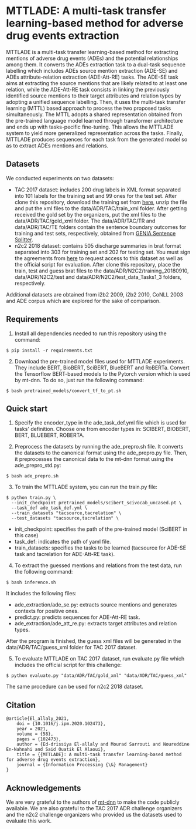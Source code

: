 # MTTLADE: A multi-task transfer learning-based method for adverse drug events extraction 
MTTLADE is a multi-task transfer learning-based method for extracting mentions of adverse drug events (ADEs) and the potential relationships among them. It converts the ADEs extraction task to a dual-task sequence labelling which includes ADEs source mention extraction (ADE-SE) and ADEs attribute-relation extraction (ADE-Att-RE) tasks. The ADE-SE task aims at extracting the source mentions that are likely related to at least one relation, while the ADE-Att-RE task consists in linking the previously identified source mentions to their target attributes and relation types by adopting a unified sequence labelling. Then, it uses the multi-task transfer learning (MTTL) based approach to process the two proposed tasks simultaneously. The MTTL adopts a shared representation obtained from the pre-trained language model learned through transformer architecture and ends up with tasks-pecific fine-tuning. This allows the MTTLADE system to yield more generalized representation across the tasks. Finally, MTTLADE produces sequences for each task from the generated model so as to extract ADEs mentions and relations.

## Datasets
We conducted experiments on two datasets:
- TAC 2017 dataset: includes 200 drug labels in XML format separated into 101 labels for the training set and 99 ones for the test set. After clone this repository, download the training set from [here](https://bionlp.nlm.nih.gov/tac2017adversereactions/), unzip the file and put the xml files to the data/ADR/TAC/train_xml folder. After getting received the gold set by the organizers, put the xml files to the data/ADR/TAC/gold_xml folder. The data/ADR/TAC/TR and data/ADR/TAC/TE folders contain the sentence boundary outcomes for training and test sets, respectively, obtained from [GENIA Sentence Splitter](http://www.nactem.ac.uk/y-matsu/geniass/).
- n2c2 2018 dataset: contains 505 discharge summaries in brat format separated into 303 for training set and 202 for testing set. You must sign the agreements from [here](https://portal.dbmi.hms.harvard.edu/projects/n2c2-nlp/) to request access to this dataset as well as the official script for evaluation. After clone this repository, place the train, test and guess brat files to the data/ADR/N2C2/training_20180910, data/ADR/N2C2/test and data/ADR/N2C2/test_data_Tasks1_3 folders, respectively.

Additional datasets are obtained from i2b2 2009, i2b2 2010, CoNLL 2003 and ADE corpus which are explored for the sake of comparison.

## Requirements

1. Install all dependencies needed to run this repository using the command:

```
$ pip install -r requirements.txt
```

2. Download the pre-trained model files used for MTTLADE experiments. They include BERT, BioBERT, SciBERT, BlueBERT and RoBERTa. Convert the Tensorflow BERT-based models to the Pytorch version which is used by mt-dnn. To do so, just run the following command:

```
$ bash pretrained_models/convert_tf_to_pt.sh
```


## Quick start

1. Specify the encoder_type in the ade_task_def.yml file which is used for tasks' definition. Choose one from encoder types in: SCIBERT, BIOBERT, BERT, BLUEBERT, ROBERTA.

2. Preprocess the datasets by running the ade_prepro.sh file. It converts the datasets to the canonical format using the ade_prepro.py file. Then, it preprocesses the canonical data to the mt-dnn format using the ade_prepro_std.py:

```
$ bash ade_prepro.sh
```

3. To train the MTTLADE system, you can run the train.py file:
```
$ python train.py \
  --init_checkpoint pretrained_models/scibert_scivocab_uncased.pt \
  --task_def ade_task_def.yml \
  --train_datasets "tacsource,tacrelation" \
  --test_datasets "tacsource,tacrelation" \
```
- init_checkpoint: specifies the path of the pre-trained model (SciBERT in this case)
- task_def: indicates the path of yaml file. 
- train_datasets: specifies the tasks to be learned (tacsource for ADE-SE task and tacrelation for ADE-Att-RE task). 

4. To extract the guessed mentions and relations from the test data, run the following command:
```
$ bash inference.sh
```
It includes the following files:
- ade_extraction/ade_se.py: extracts source mentions and generates contexts for positive ones.
- predict.py: predicts sequences for ADE-Att-RE task.
- ade_extraction/ade_att_re.py: extracts target attributes and relation types.

After the program is finished, the guess xml files will be generated in the data/ADR/TAC/guess_xml folder for TAC 2017 dataset. 

5. To evaluate MTTLADE on TAC 2017 dataset, run evaluate.py file which includes the official script for this challenge:
```
$ python evaluate.py "data/ADR/TAC/gold_xml" "data/ADR/TAC/guess_xml"
```

The same procedure can be used for n2c2 2018 dataset.

## Citation 

```
@article{El_allaly_2021,
	doi = {10.1016/j.ipm.2020.102473},
	year = 2021,
	volume = {58},
	pages = {102473},
	author = {Ed-drissiya El-allaly and Mourad Sarrouti and Noureddine En-Nahnahi and Said Ouatik El Alaoui},
	title = {{MTTLADE}: A multi-task transfer learning-based method for adverse drug events extraction},
	journal = {Information Processing {\&} Management}
}
```

## Acknowledgements

We are very grateful to the authors of [mt-dnn](https://github.com/namisan/mt-dnn) to make the code publicly available. We are also grateful to the TAC 2017 ADR challenge organizers and the n2c2 challenge organizers who provided us the datasets used to evaluate this work.


